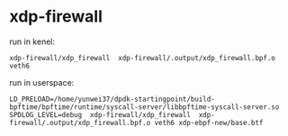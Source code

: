 # xdp-firewall

run in kenel:

```console
xdp-firewall/xdp_firewall  xdp-firewall/.output/xdp_firewall.bpf.o veth6
```

run in userspace:

```console
LD_PRELOAD=/home/yunwei37/dpdk-startingpoint/build-bpftime/bpftime/runtime/syscall-server/libbpftime-syscall-server.so SPDLOG_LEVEL=debug  xdp-firewall/xdp_firewall  xdp-firewall/.output/xdp_firewall.bpf.o veth6 xdp-ebpf-new/base.btf
```
